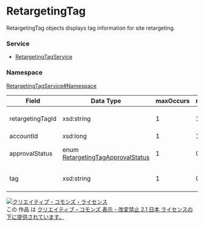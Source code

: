 # RetargetingTag
RetargetingTag objects displays tag information for site retargeting.
### Service
+ [RetargetingTagService](../../services/RetargetingTagService.md)

### Namespace
[RetargetingTagService#Namespace](../../services/RetargetingTagService.md#namespace)

| Field | Data Type | maxOccurs | minOccurs | response | add | set | remove | Description |
|---|---|---|---|---|---|---|---|---|
| retargetingTagId| xsd:string|1|1|○|-|-|-| Tag ID for site retargeting. |
| accountId| xsd:long|1|1|○|-|-|-| Account ID. |
| approvalStatus|enum <a href="./RetargetingTagApprovalStatus.md">RetargetingTagApprovalStatus</a>|1|0|○|-|-|-|  Status of site retargeting.  |
| tag| xsd:string|1|0|○|-|-|-| Tag details for site retargeting. |

<a rel="license" href="http://creativecommons.org/licenses/by-nd/2.1/jp/"><img alt="クリエイティブ・コモンズ・ライセンス" style="border-width:0" src="https://i.creativecommons.org/l/by-nd/2.1/jp/88x31.png" /></a><br />この 作品 は <a rel="license" href="http://creativecommons.org/licenses/by-nd/2.1/jp/">クリエイティブ・コモンズ 表示 - 改変禁止 2.1 日本 ライセンスの下に提供されています。</a>
